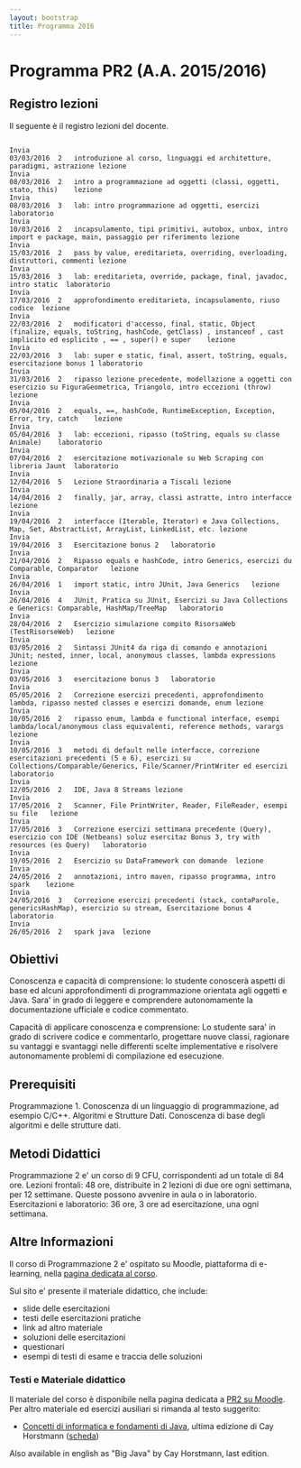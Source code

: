 ```yaml
---
layout: bootstrap
title: Programma 2016
---
```


Programma PR2 (A.A. 2015/2016)
======================================

Registro lezioni
---------
Il seguente è il registro lezioni del docente.

```text

Invia
03/03/2016	2	introduzione al corso, linguaggi ed architetture, paradigmi, astrazione	lezione	
Invia
08/03/2016	2	intro a programmazione ad oggetti (classi, oggetti, stato, this)	lezione	
Invia
08/03/2016	3	lab: intro programmazione ad oggetti, esercizi	laboratorio	
Invia
10/03/2016	2	incapsulamento, tipi primitivi, autobox, unbox, intro import e package, main, passaggio per riferimento	lezione	
Invia
15/03/2016	2	pass by value, ereditarieta, overriding, overloading, distruttori, commenti	lezione	
Invia
15/03/2016	3	lab: ereditarieta, override, package, final, javadoc, intro static	laboratorio	
Invia
17/03/2016	2	approfondimento ereditarieta, incapsulamento, riuso codice	lezione	
Invia
22/03/2016	2	modificatori d'accesso, final, static, Object (finalize, equals, toString, hashCode, getClass) , instanceof , cast implicito ed esplicito , == , super() e super	lezione	
Invia
22/03/2016	3	lab: super e static, final, assert, toString, equals, esercitazione bonus 1	laboratorio	
Invia
31/03/2016	2	ripasso lezione precedente, modellazione a oggetti con esercizio su FiguraGeometrica, Triangolo, intro eccezioni (throw)	lezione	
Invia
05/04/2016	2	equals, ==, hashCode, RuntimeException, Exception, Error, try, catch	lezione	
Invia
05/04/2016	3	lab: eccezioni, ripasso (toString, equals su classe Animale)	laboratorio	
Invia
07/04/2016	2	esercitazione motivazionale su Web Scraping con libreria Jaunt	laboratorio	
Invia
12/04/2016	5	Lezione Straordinaria a Tiscali	lezione	
Invia
14/04/2016	2	finally, jar, array, classi astratte, intro interfacce	lezione	
Invia
19/04/2016	2	interfacce (Iterable, Iterator) e Java Collections, Map, Set, AbstractList, ArrayList, LinkedList, etc.	lezione	
Invia
19/04/2016	3	Esercitazione bonus 2	laboratorio	
Invia
21/04/2016	2	Ripasso equals e hashCode, intro Generics, esercizi du Comparable, Comparator	lezione	
Invia
26/04/2016	1	import static, intro JUnit, Java Generics	lezione	
Invia
26/04/2016	4	JUnit, Pratica su JUnit, Esercizi su Java Collections e Generics: Comparable, HashMap/TreeMap	laboratorio	
Invia
28/04/2016	2	Esercizio simulazione compito RisorsaWeb (TestRisorseWeb)	lezione	
Invia
03/05/2016	2	Sintassi JUnit4 da riga di comando e annotazioni JUnit; nested, inner, local, anonymous classes, lambda expressions	lezione	
Invia
03/05/2016	3	esercitazione bonus 3	laboratorio	
Invia
05/05/2016	2	Correzione esercizi precedenti, approfondimento lambda, ripasso nested classes e esercizi domande, enum	lezione	
Invia
10/05/2016	2	ripasso enum, lambda e functional interface, esempi lambda/local/anonymous class equivalenti, reference methods, varargs	lezione	
Invia
10/05/2016	3	metodi di default nelle interfacce, correzione esercitazioni precedenti (5 e 6), esercizi su Collections/Comparable/Generics, File/Scanner/PrintWriter ed esercizi	laboratorio	
Invia
12/05/2016	2	IDE, Java 8 Streams	lezione	
Invia
17/05/2016	2	Scanner, File PrintWriter, Reader, FileReader, esempi su file	lezione	
Invia
17/05/2016	3	Correzione esercizi settimana precedente (Query), esercizio con IDE (Netbeans) soluz esercitaz Bonus 3, try with resources (es Query)	laboratorio	
Invia
19/05/2016	2	Esercizio su DataFramework con domande	lezione	
Invia
24/05/2016	2	annotazioni, intro maven, ripasso programma, intro spark	lezione	
Invia
24/05/2016	3	Correzione esercizi precedenti (stack, contaParole, genericsHashMap), esercizio su stream, Esercitazione bonus 4	laboratorio	
Invia
26/05/2016	2	spark java	lezione	
```



Obiettivi
---------

Conoscenza e capacità di comprensione: 
lo studente conoscerà aspetti di base ed alcuni approfondimenti di programmazione orientata agli oggetti e Java.
Sara' in grado di leggere e comprendere autonomamente la documentazione ufficiale e codice commentato.

Capacità di applicare conoscenza e comprensione:
Lo studente sara' in grado di scrivere codice e commentarlo, progettare nuove classi, ragionare su vantaggi e svantaggi nelle differenti scelte implementative e risolvere autonomamente problemi di compilazione ed esecuzione.

Prerequisiti
---------

Programmazione 1. Conoscenza di un linguaggio di programmazione, ad esempio C/C++.
Algoritmi e Strutture Dati. Conoscenza di base degli algoritmi e delle strutture dati.

Metodi Didattici
---------
Programmazione 2 e' un corso di 9 CFU, corrispondenti ad un totale di 84 ore. 
Lezioni frontali: 48 ore, distribuite in 2 lezioni di due ore ogni settimana, per 12 settimane. Queste possono avvenire in aula o in laboratorio.
Esercitazioni e laboratorio: 36 ore, 3 ore ad esercitazione, una ogni settimana.


Altre Informazioni
---------
Il corso di Programmazione 2 e' ospitato su Moodle, piattaforma di e-learning, nella [pagina dedicata al corso](http://moodle.unica.it/course/view.php?id=103).

Sul sito e' presente il materiale didattico, che include:

  - slide delle esercitazioni
  - testi delle esercitazioni pratiche
  - link ad altro materiale
  - soluzioni delle esercitazioni
  - questionari
  - esempi di testi di esame e traccia delle soluzioni

### Testi e Materiale didattico

Il materiale del corso è disponibile nella pagina dedicata a [PR2 su Moodle](http://moodle.unica.it/course/view.php?id=103).
Per altro materiale ed esercizi ausiliari si rimanda al testo suggerito:

 - [Concetti di informatica e fondamenti di Java](http://www.apogeonline.com/libri/9788850329564/scheda), ultima edizione di Cay Horstmann ([scheda](http://www.apogeonline.com/libri/9788850329564/scheda))

Also available in english as "Big Java" by Cay Horstmann, last edition. 
